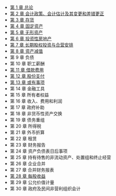 - [第 1 章 总论][1] 
- [第 2 章 会计政策、会计估计及其变更和差错更正][2]
- [第 3 章 存货][3]
- [第 4 章 固定资产][4]
- [第 5 章 无形资产][5]
- [第 6 章 投资性房地产][6]
- [第 7 章 长期股权投资与合营安排][7]
- [第 8 章 资产减值][8]
- 第 9 章 负债
- 第 10 章 职工薪酬
- [第 11 章 借款费用][9]
- [第 12 章 股份支付][10]
- [第 13 章 或有事项][11]
- 第 14 章 金融工具
- 第 15 章 所有者权益
- 第 16 章 收入、费用和利润
- 第 17 章 政府补助
- 第 18 章 非货币性资产交换
- 第 19 章 债务重组
- 第 20 章 所得税
- 第 21 章 外币折算
- 第 22 章 租赁
- 第 23 章 财务报告
- 第 24 章 资产负债表日后事项
- 第 25 章 持有待售的非流动资产、处置组和终止经营
- 第 26 章 企业合并
- 第 27 章 合并财务报表
- [第 28 章 每股收益][12]
- 第 29 章 公允价值计量
- 第 30 章 政府及民间非营利组织会计

[1]:	https://github.com/iamWangJunjie/CPA-Learning/blob/master/Accounting/%C2%A701%20%E6%80%BB%E8%AE%BA.md
[2]:	https://github.com/iamWangJunjie/CPA-Learning/blob/master/Accounting/%C2%A702%20%E4%BC%9A%E8%AE%A1%E6%94%BF%E7%AD%96%E3%80%81%E4%BC%9A%E8%AE%A1%E4%BC%B0%E8%AE%A1%E5%8F%8A%E5%85%B6%E5%8F%98%E6%9B%B4%E5%92%8C%E5%B7%AE%E9%94%99%E6%9B%B4%E6%AD%A3.md
[3]:	https://github.com/iamWangJunjie/CPA-Learning/blob/master/Accounting/%C2%A703%20%E5%AD%98%E8%B4%A7.md
[4]:	https://github.com/iamWangJunjie/CPA-Learning/blob/master/Accounting/%C2%A704%20%E5%9B%BA%E5%AE%9A%E8%B5%84%E4%BA%A7.md
[5]:	https://github.com/iamWangJunjie/CPA-Learning/blob/master/Accounting/%C2%A705%20%E6%97%A0%E5%BD%A2%E8%B5%84%E4%BA%A7.md
[6]:	https://github.com/iamWangJunjie/CPA-Learning/blob/master/Accounting/%C2%A706%20%E6%8A%95%E8%B5%84%E6%80%A7%E6%88%BF%E5%9C%B0%E4%BA%A7.md
[7]:	https://github.com/iamWangJunjie/CPA-Learning/blob/master/Accounting/%C2%A707%20%E9%95%BF%E6%9C%9F%E8%82%A1%E6%9D%83%E6%8A%95%E8%B5%84.md
[8]:	https://github.com/iamWangJunjie/CPA-Learning/blob/master/Accounting/%C2%A708%20%E8%B5%84%E4%BA%A7%E5%87%8F%E5%80%BC.md
[9]:	https://github.com/iamWangJunjie/CPA-Learning/blob/master/Accounting/%C2%A711%20%E5%80%9F%E6%AC%BE%E8%B4%B9%E7%94%A8.md
[10]:	https://github.com/iamWangJunjie/CPA-Learning/blob/master/Accounting/%C2%A712%20%E8%82%A1%E4%BB%BD%E6%94%AF%E4%BB%98.md
[11]:	https://github.com/iamWangJunjie/CPA-Learning/blob/master/Accounting/%C2%A713%20%E6%88%96%E6%9C%89%E4%BA%8B%E9%A1%B9.md
[12]:	https://github.com/iamWangJunjie/CPA-Learning/blob/master/Accounting/%C2%A728%20%E6%AF%8F%E8%82%A1%E6%94%B6%E7%9B%8A.md